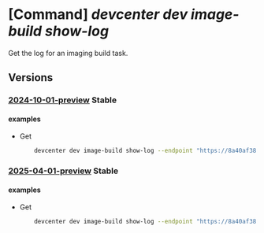 # [Command] _devcenter dev image-build show-log_

Get the log for an imaging build task.

## Versions

### [2024-10-01-preview](/Resources/data-plane/microsoft.devcenter/L3Byb2plY3RzL3t9L2ltYWdlYnVpbGRsb2dzL3t9/2024-10-01-preview.xml) **Stable**

<!-- data-plane:microsoft.devcenter /projects/{}/imagebuildlogs/{} 2024-10-01-preview -->

#### examples

- Get
    ```bash
        devcenter dev image-build show-log --endpoint "https://8a40af38-3b4c-4672-a6a4-5e964b1870ed-contosodevcenter.centralus.devcenter.azure.com/" --project-name "DevProject" --image-build-log-id "91835dc0-ef5a-4f58-9e3a-099aea8481f4"
    ```

### [2025-04-01-preview](/Resources/data-plane/microsoft.devcenter/L3Byb2plY3RzL3t9L2ltYWdlYnVpbGRsb2dzL3t9/2025-04-01-preview.xml) **Stable**

<!-- data-plane:microsoft.devcenter /projects/{}/imagebuildlogs/{} 2025-04-01-preview -->

#### examples

- Get
    ```bash
        devcenter dev image-build show-log --endpoint "https://8a40af38-3b4c-4672-a6a4-5e964b1870ed-contosodevcenter.centralus.devcenter.azure.com/" --project-name "DevProject" --image-build-log-id "91835dc0-ef5a-4f58-9e3a-099aea8481f4"
    ```

